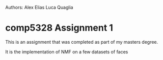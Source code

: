 Authors:
Alex Elias
Luca Quaglia

# comp5328 Assignment 1
This is an assignment that was completed as part of my masters degree.

It is the implementation of NMF on a few datasets of faces
